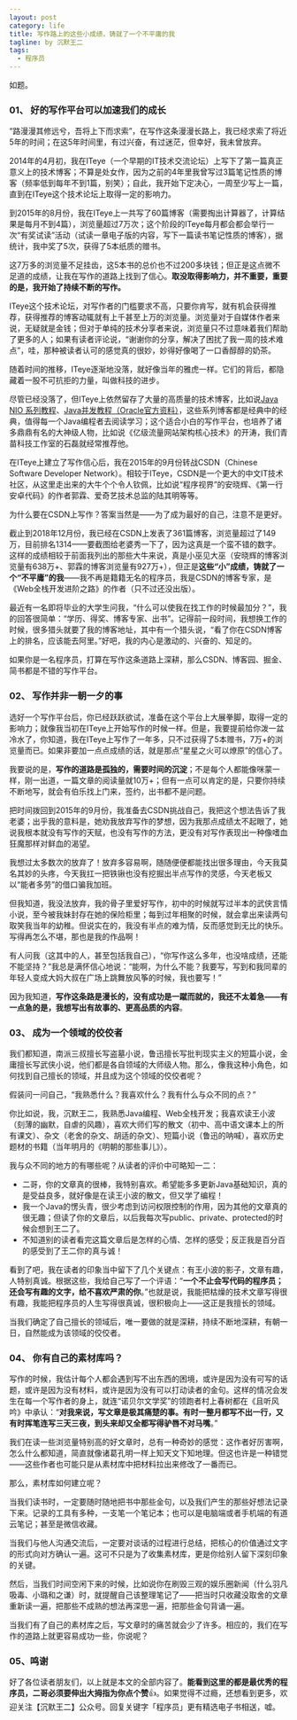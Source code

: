 ```yaml
---
layout: post
category: life
title: 写作路上的这些小成绩，铸就了一个不平庸的我
tagline: by 沉默王二
tags: 
  - 程序员
---
```


如题。

<!--more-->


### 01、 好的写作平台可以加速我们的成长

“路漫漫其修远兮，吾将上下而求索”，在写作这条漫漫长路上，我已经求索了将近5年的时间；在这5年时间里，有过兴奋，有过迷茫，但幸好，我未曾放弃。

2014年的4月初，我在ITeye（一个早期的IT技术交流论坛）上写下了第一篇真正意义上的技术博客；不算是处女作，因为之前的4年里我曾写过3篇笔记性质的博客（频率低到每年不到1篇，别笑）；自此，我开始下定决心，一周至少写上一篇，直到在ITeye这个技术论坛上取得一定的影响力。

到2015年的8月份，我在ITeye上一共写了60篇博客（需要掏出计算器了，计算结果是每月不到4篇），浏览量超过7万次；这个阶段的ITeye每月都会都会举行一次“有奖试读”活动（试读一章电子版的内容，写下一篇读书笔记性质的博客），据统计，我中奖了5次，获得了5本纸质的赠书。

这7万多的浏览量不足挂齿，这5本书的总价也不过200多块钱；但正是这点微不足道的成绩，让我在写作的道路上找到了信心。**取没取得影响力，并不重要，重要的是，我开始了持续不断的写作。**

ITeye这个技术论坛，对写作者的门槛要求不高，只要你肯写，就有机会获得推荐，获得推荐的博客动辄就有上千甚至上万的浏览量。浏览量对于自媒体作者来说，无疑就是金钱；但对于单纯的技术分享者来说，浏览量只不过意味着我们帮助了更多的人；如果有读者评论说，“谢谢你的分享，解决了困扰了我一周的技术难点”，哇，那种被读者认可的感觉真的很妙，妙得好像喝了一口香醇醇的奶茶。

随着时间的推移，ITeye逐渐地没落，就好像当年的雅虎一样。它们的背后，都隐藏着一股不可抗拒的力量，叫做科技的进步。

尽管已经没落了，但ITeye上依然留存了大量的高质量的技术博客，比如说[Java NIO 系列教程](http://www.iteye.com/magazines/132-Java-NIO "Java NIO 系列教程")、[Java并发教程（Oracle官方资料）](http://www.iteye.com/magazines/131-Java-Concurrency "Java并发教程（Oracle官方资料）")，这些系列博客都是经典中的经典，值得每一个Java编程者去阅读学习；这个适合小白的写作平台，也培养了诸多鼎鼎有名的大神级人物，比如说《亿级流量网站架构核心技术》的开涛，我们青苗科技工作室的石磊就经常推荐他。

在ITeye上建立了写作信心后，我在2015年的9月份转战CSDN（Chinese Software Developer Network）。相较于ITeye，CSDN是一个更大的中文IT技术社区，从这里走出来的大牛个个令人钦佩，比如说“程序视界”的安晓辉、《第一行安卓代码》的作者郭霖、爱奇艺技术总监的陆其明等等。

为什么要在CSDN上写作？答案当然是——为了成为最好的自己，注意不是更好。

截止到2018年12月份，我已经在CSDN上发表了361篇博客，浏览量超过了149万，目前排名1314——要截图给老婆秀一下了，因为这真是一个蛮不错的数字。这样的成绩相较于前面我列出的那些大牛来说，真是小巫见大巫（安晓辉的博客浏览量有638万+、郭霖的博客浏览量有927万+），但正是**这些“小”成绩，铸就了一个“不平庸”的我**——我不再是籍籍无名的程序员，我是CSDN的博客专家，是《Web全栈开发进阶之路》的作者（只不过还没出版）。

最近有一名即将毕业的大学生问我，“什么可以使我在找工作的时候最加分？”，我的回答很简单：“学历、得奖、博客专家、出书”。记得前一段时间，我想换工作的时候，很多猎头就要了我的博客地址，其中有一个猎头说，“看了你在CSDN博客上的排名，应该能去阿里。”好吧，我的内心是激动的、兴奋的、知足的。

如果你是一名程序员，打算在写作这条道路上深耕，那么CSDN、博客园、掘金、简书都是不错的写作平台。

### 02、 写作并非一朝一夕的事

选好一个写作平台后，你已经跃跃欲试，准备在这个平台上大展拳脚，取得一定的影响力；就像我当初在ITeye上开始写作的时候一样。但是，我要提前给你泼一盆冷水了，你知道，我在ITeye上写作了一年多，只不过获得了5本赠书，7万+的浏览量而已。如果非要加一点点成绩的话，就是那点“星星之火可以燎原”的信心了。

我要说的是，**写作的道路是孤独的，需要时间的沉淀**；不是每个人都能像咪蒙一样，刚一出道，一篇文章的阅读量就10万+；但有一点可以肯定的是，只要你持续不断地写，就会有伯乐找上门来，签约，出书都不是问题。

把时间拨回到2015年的9月份，我准备去CSDN挑战自己，我把这个想法告诉了我老婆；出乎我的意料是，她劝我放弃写作的梦想，因为我那点成绩太不起眼了，她说我根本就没有写作的天赋，也没有写作的方法，更没有对写作表现出一种像嗜血狂魔那样对鲜血的渴望。

我想过太多数次的放弃了！放弃多容易啊，随随便便都能找出很多理由，今天我莫名其妙的头疼，今天我扛一把铁锹也没有挖掘出半点写作的灵感，今天老板又以“能者多劳”的借口骗我加班。

但我知道，我没法放弃，我的骨子里爱好写作，初中的时候就写过半本的武侠言情小说，至今被我妹封存在她的保险柜里；每到过年相聚的时候，就会拿出来读两句取笑我当年的幼稚。但说实在的，我没有半点的难为情，反而感觉到无比的快乐。写得再怎么不堪，那也是我的作品啊！

有人问我（这其中的人，甚至包括我自己），“你写作这么多年，也没啥成绩，还能不能坚持？”我总是满怀信心地说：“能啊，为什么不能？我要写，写到和我同辈的年轻人变成大妈大叔在广场上跳舞放风筝的时候，我也要写！”

因为我知道，**写作这条路是漫长的，没有成功是一蹴而就的，我还不太着急——有一点急的是，我想写出有故事的、更高品质的内容**。

### 03、 成为一个领域的佼佼者

我们都知道，南派三叔擅长写盗墓小说，鲁迅擅长写批判现实主义的短篇小说，金庸擅长写武侠小说，他们都是各自领域的大师级人物。那么，像我这种小角色，如何找到自己擅长的领域，并且成为这个领域的佼佼者呢？

假装问一问自己，“我熟悉什么？我喜欢什么？我有什么与众不同的点？”

你比如说，我，沉默王二，我熟悉Java编程、Web全栈开发；我喜欢读王小波（刻薄的幽默，自虐的风趣），喜欢大师们写的散文（初中、高中语文课本上的所有课文）、杂文（老舍的杂文、胡适的杂文）、短篇小说（鲁迅的呐喊），喜欢历史题材的书籍（当年明月的《明朝的那些事儿》）。

我与众不同的地方的有哪些呢？从读者的评价中可略知一二：

* 二哥，你的文章真的很棒，我特别喜欢。希望能多多更新Java基础知识，真的是受益良多，就好像是在读王小波的散文，但又学了编程！
* 我一个Java的愣头青，很少考虑到访问权限控制的作用，因为其他的文章真的很无趣；但读了你的文章后，以后我每次写public、private、protected的时候会想到王二了。
* 不知道别的读者看完这篇文章后是怎样的心情、怎样的感受；反正我是百分百的感受到了王二你的真与诚！ 

看到了吧，我在读者的印象当中留下了几个关键点：有王小波的影子，文章有趣，人特别真诚。根据这些，我给自己写了一个评语：“**一个不止会写代码的程序员；还会写有趣的文字，给不喜欢严肃的你**。”也就是说，我能把枯燥的技术文章写得很有趣，我能把程序员的人生写得很真诚，很积极向上——这正是我擅长的领域。

当我们确定了自己擅长的领域后，唯一要做的就是深耕，持续不断地深耕，有朝一日，自然能成为该领域的佼佼者。

### 04、 你有自己的素材库吗？

写作的时候，我估计每个人都会遇到写不出东西的困境，或许是因为没有可写的话题，或许是因为没有材料，或许是因为没有可以打动读者的金句。这样的情况会发生在每一个写作者的身上，就连“诺贝尔文学奖”的领跑者村上春树都在《且听风吟》中承认：“**对我来说，写文章是极其痛楚的事。有时一整月都写不出一行，又有时挥笔连写三天三夜，到头来却又全都写得驴唇不对马嘴**。”

我们在读一些浏览量特别高的好文章时，总有一种奇妙的感觉：这作者好厉害啊，怎么什么都知道，简直就像诸葛孔明一样上知天文下知地理。但这也许是一种错觉——这些作者也可能只是从素材库中把材料拉出来修改了一番而已。

那么，素材库如何建立呢？

当我们读书时，一定要随时随地把书中那些金句，以及我们产生的那些好想法记录下来。记录的工具有多种，一支笔一个笔记本；也可以是电脑端或者手机端的有道云笔记；甚至是微信收藏。

当我们与他人沟通交流后，一定要对谈话的过程进行总结，把核心的价值通过文字的形式向对方确认一遍。这可不只是为了收集素材库，更是你给别人留下深刻印象的关键。

然后，当我们时间空闲下来的时候，比如说你在刷毁三观的娱乐圈新闻（什么羽凡吸毒、小璐和之谦）时，就提醒自己该整理笔记了——把当时只收藏没取舍的文章重新读一遍，把那些不成熟的想法再深思一遍，把那些金句背诵一遍。

当我们有了自己的素材库之后，写文章时的痛苦就会少了许多。相应的，我们在写作的道路上就更容易成功一些，你说呢？

### 05、鸣谢

好了各位读者朋友们，以上就是本文的全部内容了。**能看到这里的都是最优秀的程序员，二哥必须要伸出大拇指为你点个赞**👍。如果觉得不过瘾，还想看到更多，欢迎关注【沉默王二】公众号。回复关键字「程序员」更有精选电子书相送，嘘。